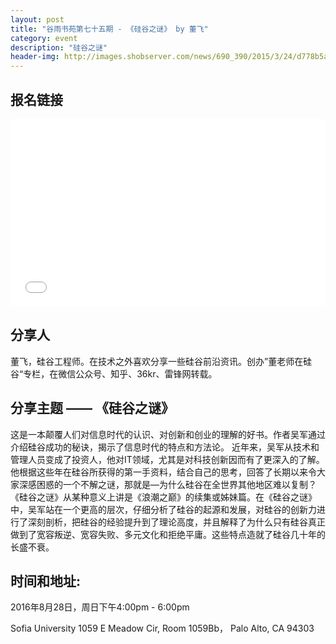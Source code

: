 ```yaml
---
layout: post
title: "谷雨书苑第七十五期 - 《硅谷之谜》 by 董飞"
category: event
description: "硅谷之谜"
header-img: http://images.shobserver.com/news/690_390/2015/3/24/d778b5a9-12d1-48dd-ba43-f6941af72a58.jpg
---
```


## 报名链接
<div style="width:100%; text-align:left;" ><iframe src="//eventbrite.com/tickets-external?eid=27272881924ref=etckt" frameborder="0" height="300" width="100%" vspace="0" hspace="0" marginheight="5" marginwidth="5" scrolling="auto" allowtransparency="true"></iframe></div>

## 分享人
董飞，硅谷工程师。在技术之外喜欢分享一些硅谷前沿资讯。创办”董老师在硅谷“专栏，在微信公众号、知乎、36kr、雷锋网转载。

## 分享主题 —— 《硅谷之谜》
这是一本颠覆人们对信息时代的认识、对创新和创业的理解的好书。作者吴军通过介绍硅谷成功的秘诀，揭示了信息时代的特点和方法论。
近年来，吴军从技术和管理人员变成了投资人，他对IT领域，尤其是对科技创新因而有了更深入的了解。他根据这些年在硅谷所获得的第一手资料，结合自己的思考，回答了长期以来令大家深感困惑的一个不解之谜，那就是—为什么硅谷在全世界其他地区难以复制？
《硅谷之谜》从某种意义上讲是《浪潮之巅》的续集或姊妹篇。在《硅谷之谜》中，吴军站在一个更高的层次，仔细分析了硅谷的起源和发展，对硅谷的创新力进行了深刻剖析，把硅谷的经验提升到了理论高度，并且解释了为什么只有硅谷真正做到了宽容叛逆、宽容失败、多元文化和拒绝平庸。这些特点造就了硅谷几十年的长盛不衰。

## 时间和地址:
2016年8月28日，周日下午4:00pm - 6:00pm

Sofia University 1059 E Meadow Cir, Room 1059Bb， Palo Alto, CA 94303
